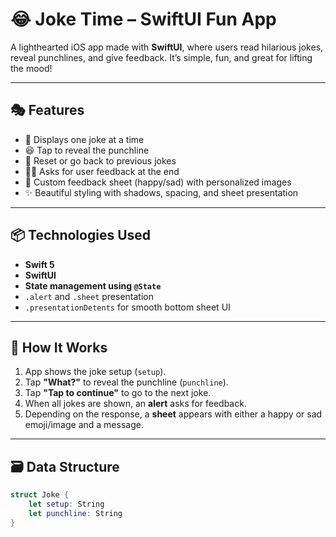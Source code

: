 # 😂 Joke Time – SwiftUI Fun App

A lighthearted iOS app made with **SwiftUI**, where users read hilarious jokes, reveal punchlines, and give feedback. It’s simple, fun, and great for lifting the mood!

---

## 🎭 Features

- 🧠 Displays one joke at a time
- 😆 Tap to reveal the punchline
- 🔁 Reset or go back to previous jokes
- 🙋‍♀️ Asks for user feedback at the end
- 📄 Custom feedback sheet (happy/sad) with personalized images
- ✨ Beautiful styling with shadows, spacing, and sheet presentation

---

## 📦 Technologies Used

- **Swift 5**
- **SwiftUI**
- **State management using `@State`**
- `.alert` and `.sheet` presentation
- `.presentationDetents` for smooth bottom sheet UI

---

## 🧪 How It Works

1. App shows the joke setup (`setup`).
2. Tap **"What?"** to reveal the punchline (`punchline`).
3. Tap **"Tap to continue"** to go to the next joke.
4. When all jokes are shown, an **alert** asks for feedback.
5. Depending on the response, a **sheet** appears with either a happy or sad emoji/image and a message.

---

## 🗃 Data Structure

```swift
struct Joke {
    let setup: String
    let punchline: String
}
